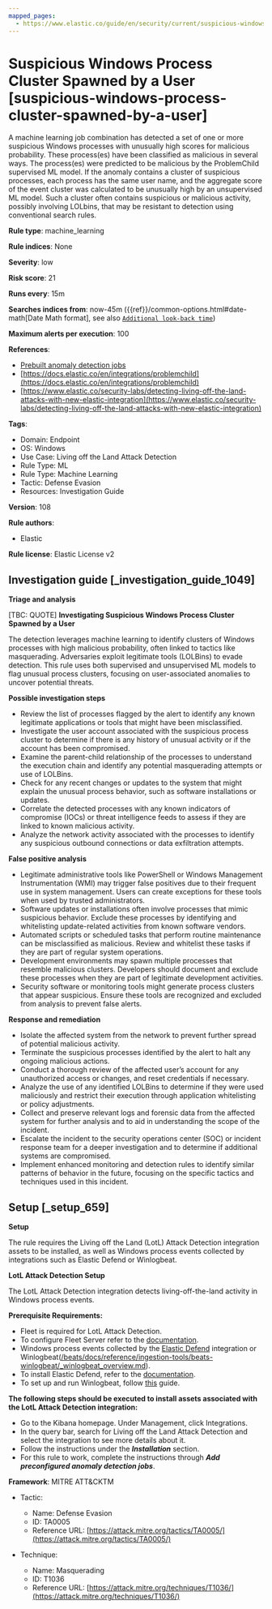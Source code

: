 ```yaml
---
mapped_pages:
  - https://www.elastic.co/guide/en/security/current/suspicious-windows-process-cluster-spawned-by-a-user.html
---
```


# Suspicious Windows Process Cluster Spawned by a User [suspicious-windows-process-cluster-spawned-by-a-user]

A machine learning job combination has detected a set of one or more suspicious Windows processes with unusually high scores for malicious probability. These process(es) have been classified as malicious in several ways. The process(es) were predicted to be malicious by the ProblemChild supervised ML model. If the anomaly contains a cluster of suspicious processes, each process has the same user name, and the aggregate score of the event cluster was calculated to be unusually high by an unsupervised ML model. Such a cluster often contains suspicious or malicious activity, possibly involving LOLbins, that may be resistant to detection using conventional search rules.

**Rule type**: machine_learning

**Rule indices**: None

**Severity**: low

**Risk score**: 21

**Runs every**: 15m

**Searches indices from**: now-45m ({{ref}}/common-options.html#date-math[Date Math format], see also [`Additional look-back time`](docs-content://solutions/security/detect-and-alert/create-detection-rule.md#rule-schedule))

**Maximum alerts per execution**: 100

**References**:

* [Prebuilt anomaly detection jobs](docs-content://reference/security/prebuilt-anomaly-detection-jobs.md)
* [https://docs.elastic.co/en/integrations/problemchild](https://docs.elastic.co/en/integrations/problemchild)
* [https://www.elastic.co/security-labs/detecting-living-off-the-land-attacks-with-new-elastic-integration](https://www.elastic.co/security-labs/detecting-living-off-the-land-attacks-with-new-elastic-integration)

**Tags**:

* Domain: Endpoint
* OS: Windows
* Use Case: Living off the Land Attack Detection
* Rule Type: ML
* Rule Type: Machine Learning
* Tactic: Defense Evasion
* Resources: Investigation Guide

**Version**: 108

**Rule authors**:

* Elastic

**Rule license**: Elastic License v2

## Investigation guide [_investigation_guide_1049]

**Triage and analysis**

[TBC: QUOTE]
**Investigating Suspicious Windows Process Cluster Spawned by a User**

The detection leverages machine learning to identify clusters of Windows processes with high malicious probability, often linked to tactics like masquerading. Adversaries exploit legitimate tools (LOLBins) to evade detection. This rule uses both supervised and unsupervised ML models to flag unusual process clusters, focusing on user-associated anomalies to uncover potential threats.

**Possible investigation steps**

* Review the list of processes flagged by the alert to identify any known legitimate applications or tools that might have been misclassified.
* Investigate the user account associated with the suspicious process cluster to determine if there is any history of unusual activity or if the account has been compromised.
* Examine the parent-child relationship of the processes to understand the execution chain and identify any potential masquerading attempts or use of LOLBins.
* Check for any recent changes or updates to the system that might explain the unusual process behavior, such as software installations or updates.
* Correlate the detected processes with any known indicators of compromise (IOCs) or threat intelligence feeds to assess if they are linked to known malicious activity.
* Analyze the network activity associated with the processes to identify any suspicious outbound connections or data exfiltration attempts.

**False positive analysis**

* Legitimate administrative tools like PowerShell or Windows Management Instrumentation (WMI) may trigger false positives due to their frequent use in system management. Users can create exceptions for these tools when used by trusted administrators.
* Software updates or installations often involve processes that mimic suspicious behavior. Exclude these processes by identifying and whitelisting update-related activities from known software vendors.
* Automated scripts or scheduled tasks that perform routine maintenance can be misclassified as malicious. Review and whitelist these tasks if they are part of regular system operations.
* Development environments may spawn multiple processes that resemble malicious clusters. Developers should document and exclude these processes when they are part of legitimate development activities.
* Security software or monitoring tools might generate process clusters that appear suspicious. Ensure these tools are recognized and excluded from analysis to prevent false alerts.

**Response and remediation**

* Isolate the affected system from the network to prevent further spread of potential malicious activity.
* Terminate the suspicious processes identified by the alert to halt any ongoing malicious actions.
* Conduct a thorough review of the affected user’s account for any unauthorized access or changes, and reset credentials if necessary.
* Analyze the use of any identified LOLBins to determine if they were used maliciously and restrict their execution through application whitelisting or policy adjustments.
* Collect and preserve relevant logs and forensic data from the affected system for further analysis and to aid in understanding the scope of the incident.
* Escalate the incident to the security operations center (SOC) or incident response team for a deeper investigation and to determine if additional systems are compromised.
* Implement enhanced monitoring and detection rules to identify similar patterns of behavior in the future, focusing on the specific tactics and techniques used in this incident.


## Setup [_setup_659]

**Setup**

The rule requires the Living off the Land (LotL) Attack Detection integration assets to be installed, as well as Windows process events collected by integrations such as Elastic Defend or Winlogbeat.

**LotL Attack Detection Setup**

The LotL Attack Detection integration detects living-off-the-land activity in Windows process events.

**Prerequisite Requirements:**

* Fleet is required for LotL Attack Detection.
* To configure Fleet Server refer to the [documentation](docs-content://reference/ingestion-tools/fleet/fleet-server.md).
* Windows process events collected by the [Elastic Defend](https://docs.elastic.co/en/integrations/endpoint) integration or Winlogbeat([/beats/docs/reference/ingestion-tools/beats-winlogbeat/_winlogbeat_overview.md](beats://reference/winlogbeat/_winlogbeat_overview.md)).
* To install Elastic Defend, refer to the [documentation](docs-content://solutions/security/configure-elastic-defend/install-elastic-defend.md).
* To set up and run Winlogbeat, follow [this](beats://reference/winlogbeat/winlogbeat-installation-configuration.md) guide.

**The following steps should be executed to install assets associated with the LotL Attack Detection integration:**

* Go to the Kibana homepage. Under Management, click Integrations.
* In the query bar, search for Living off the Land Attack Detection and select the integration to see more details about it.
* Follow the instructions under the ***Installation*** section.
* For this rule to work, complete the instructions through ***Add preconfigured anomaly detection jobs***.

**Framework**: MITRE ATT&CKTM

* Tactic:

    * Name: Defense Evasion
    * ID: TA0005
    * Reference URL: [https://attack.mitre.org/tactics/TA0005/](https://attack.mitre.org/tactics/TA0005/)

* Technique:

    * Name: Masquerading
    * ID: T1036
    * Reference URL: [https://attack.mitre.org/techniques/T1036/](https://attack.mitre.org/techniques/T1036/)



